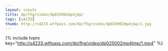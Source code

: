 ```yaml
--- 
layout: sieutv
title: dp/fhg/video/dp025002mp4jmp/
tags: [s4233]
thumb: http://s4233.wtfpass.com/dp/fhg/video/dp025002mp4jmp/1.jpg
---
```

{% include tvpro key="http://s4233.wtfpass.com/dp/fhg/video/dp025002mp4jmp/1.mp4" %} 
